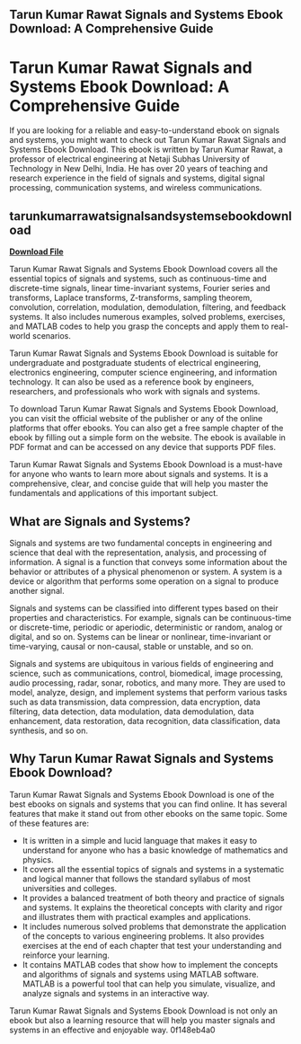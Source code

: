 ## Tarun Kumar Rawat Signals and Systems Ebook Download: A Comprehensive Guide

  
# Tarun Kumar Rawat Signals and Systems Ebook Download: A Comprehensive Guide
 
If you are looking for a reliable and easy-to-understand ebook on signals and systems, you might want to check out Tarun Kumar Rawat Signals and Systems Ebook Download. This ebook is written by Tarun Kumar Rawat, a professor of electrical engineering at Netaji Subhas University of Technology in New Delhi, India. He has over 20 years of teaching and research experience in the field of signals and systems, digital signal processing, communication systems, and wireless communications.
 
## tarunkumarrawatsignalsandsystemsebookdownload


[**Download File**](https://fienislile.blogspot.com/?download=2tKkgA)

 
Tarun Kumar Rawat Signals and Systems Ebook Download covers all the essential topics of signals and systems, such as continuous-time and discrete-time signals, linear time-invariant systems, Fourier series and transforms, Laplace transforms, Z-transforms, sampling theorem, convolution, correlation, modulation, demodulation, filtering, and feedback systems. It also includes numerous examples, solved problems, exercises, and MATLAB codes to help you grasp the concepts and apply them to real-world scenarios.
 
Tarun Kumar Rawat Signals and Systems Ebook Download is suitable for undergraduate and postgraduate students of electrical engineering, electronics engineering, computer science engineering, and information technology. It can also be used as a reference book by engineers, researchers, and professionals who work with signals and systems.
 
To download Tarun Kumar Rawat Signals and Systems Ebook Download, you can visit the official website of the publisher or any of the online platforms that offer ebooks. You can also get a free sample chapter of the ebook by filling out a simple form on the website. The ebook is available in PDF format and can be accessed on any device that supports PDF files.
 
Tarun Kumar Rawat Signals and Systems Ebook Download is a must-have for anyone who wants to learn more about signals and systems. It is a comprehensive, clear, and concise guide that will help you master the fundamentals and applications of this important subject.
  
## What are Signals and Systems?
 
Signals and systems are two fundamental concepts in engineering and science that deal with the representation, analysis, and processing of information. A signal is a function that conveys some information about the behavior or attributes of a physical phenomenon or system. A system is a device or algorithm that performs some operation on a signal to produce another signal.
 
Signals and systems can be classified into different types based on their properties and characteristics. For example, signals can be continuous-time or discrete-time, periodic or aperiodic, deterministic or random, analog or digital, and so on. Systems can be linear or nonlinear, time-invariant or time-varying, causal or non-causal, stable or unstable, and so on.
 
Signals and systems are ubiquitous in various fields of engineering and science, such as communications, control, biomedical, image processing, audio processing, radar, sonar, robotics, and many more. They are used to model, analyze, design, and implement systems that perform various tasks such as data transmission, data compression, data encryption, data filtering, data detection, data modulation, data demodulation, data enhancement, data restoration, data recognition, data classification, data synthesis, and so on.
  
## Why Tarun Kumar Rawat Signals and Systems Ebook Download?
 
Tarun Kumar Rawat Signals and Systems Ebook Download is one of the best ebooks on signals and systems that you can find online. It has several features that make it stand out from other ebooks on the same topic. Some of these features are:
 
- It is written in a simple and lucid language that makes it easy to understand for anyone who has a basic knowledge of mathematics and physics.
- It covers all the essential topics of signals and systems in a systematic and logical manner that follows the standard syllabus of most universities and colleges.
- It provides a balanced treatment of both theory and practice of signals and systems. It explains the theoretical concepts with clarity and rigor and illustrates them with practical examples and applications.
- It includes numerous solved problems that demonstrate the application of the concepts to various engineering problems. It also provides exercises at the end of each chapter that test your understanding and reinforce your learning.
- It contains MATLAB codes that show how to implement the concepts and algorithms of signals and systems using MATLAB software. MATLAB is a powerful tool that can help you simulate, visualize, and analyze signals and systems in an interactive way.

Tarun Kumar Rawat Signals and Systems Ebook Download is not only an ebook but also a learning resource that will help you master signals and systems in an effective and enjoyable way.
 0f148eb4a0
